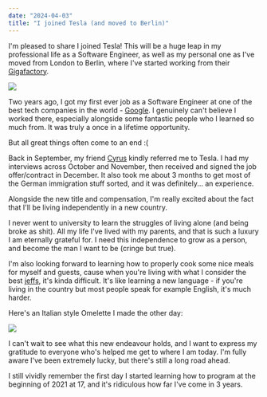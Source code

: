 ```yaml
---
date: "2024-04-03"
title: "I joined Tesla (and moved to Berlin)"
---
```


I'm pleased to share I joined Tesla! This will be a huge leap in my professional life as a Software Engineer, as well as my personal one as I've moved from London to Berlin, where I've started working from their [Gigafactory](https://www.tesla.com/en_eu/giga-berlin).

![](/welcome-tesla.png)

Two years ago, I got my first ever job as a Software Engineer at one of the best tech companies in the world - [Google](https://parsam.io/joined-google). I genuinely can't believe I worked there, especially alongside some fantastic people who I learned so much from. It was truly a once in a lifetime opportunity.

But all great things often come to an end :(

Back in September, my friend [Cyrus](https://twitter.com/CyrusYari) kindly referred me to Tesla. I had my interviews across October and November, then received and signed the job offer/contract in December. It also took me about 3 months to get most of the German immigration stuff sorted, and it was definitely... an experience.

Alongside the new title and compensation, I'm really excited about the fact that I'll be living independently in a new country.

I never went to university to learn the struggles of living alone (and being broke as shit). All my life I've lived with my parents, and that is such a luxury I am eternally grateful for. I need this independence to grow as a person, and become the man I want to be (cringe but true).

I'm also looking forward to learning how to properly cook some nice meals for myself and guests, cause when you're living with what I consider the best [jeffs](https://www.youtube.com/watch?v=HD59d5vJ_kk), it's kinda difficult. It's like learning a new language - if you're living in the country but most people speak for example English, it's much harder.

Here's an Italian style Omelette I made the other day:

![](/omelette.jpeg)

I can't wait to see what this new endeavour holds, and I want to express my gratitude to everyone who's helped me get to where I am today. I'm fully aware I've been extremely lucky, but there's still a long road ahead.

I still vividly remember the first day I started learning how to program at the beginning of 2021 at 17, and it's ridiculous how far I've come in 3 years.
